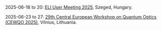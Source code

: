 2025-06-18 to 20: [ELI User Meeting 2025](https://indico.eli-laser.eu/event/194/), Szeged, Hungary.

2025-06-23 to 27: [29th Central European Workshop on Quantum Optics (CEWQO 2025)](https://cewqo29.ff.vu.lt), Vilnius, Lithuania.

